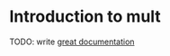 # Introduction to mult

TODO: write [great documentation](http://jacobian.org/writing/what-to-write/)
